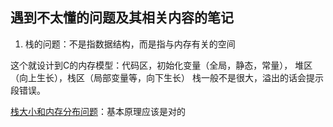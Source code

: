 ## 遇到不太懂的问题及其相关内容的笔记

1. 栈的问题：不是指数据结构，而是指与内存有关的空间

这个就设计到C的内存模型：代码区，初始化变量（全局，静态，常量）， 堆区（向上生长），栈区（局部变量等，向下生长）
栈一般不是很大，溢出的话会提示段错误。

[栈大小和内存分布问题](http://www.cnblogs.com/zmlctt/p/3987181.html)：基本原理应该是对的